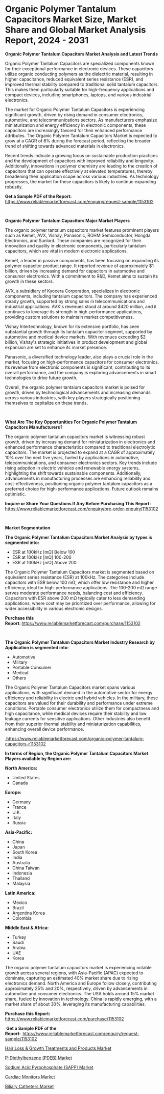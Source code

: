 <p><h1>Organic Polymer Tantalum Capacitors Market Size, Market Share and Global Market Analysis Report, 2024 - 2031</h1></p><p><strong>Organic Polymer Tantalum Capacitors Market Analysis and Latest Trends</strong></p>
<p><p>Organic Polymer Tantalum Capacitors are specialized components known for their exceptional performance in electronic devices. These capacitors utilize organic conducting polymers as the dielectric material, resulting in higher capacitance, reduced equivalent series resistance (ESR), and improved thermal stability compared to traditional solid tantalum capacitors. This makes them particularly suitable for high-frequency applications and compact devices, including smartphones, laptops, and various industrial electronics.</p><p>The market for Organic Polymer Tantalum Capacitors is experiencing significant growth, driven by rising demand in consumer electronics, automotive, and telecommunications sectors. As manufacturers emphasize miniaturization and energy efficiency in electronic components, these capacitors are increasingly favored for their enhanced performance attributes. The Organic Polymer Tantalum Capacitors Market is expected to grow at a CAGR of 8% during the forecast period, reflecting the broader trend of shifting towards advanced materials in electronics.</p><p>Recent trends indicate a growing focus on sustainable production practices and the development of capacitors with improved reliability and longevity. Additionally, innovations in polymer chemistry are leading to the creation of capacitors that can operate effectively at elevated temperatures, thereby broadening their application scope across various industries. As technology progresses, the market for these capacitors is likely to continue expanding robustly.</p></p>
<p><strong>Get a Sample PDF of the Report:&nbsp;</strong> <a href="https://www.reliablemarketforecast.com/enquiry/request-sample/1153102">https://www.reliablemarketforecast.com/enquiry/request-sample/1153102</a></p>
<p>&nbsp;</p>
<p><strong>Organic Polymer Tantalum Capacitors Major Market Players</strong></p>
<p><p>The organic polymer tantalum capacitors market features prominent players such as Kemet, AVX, Vishay, Panasonic, ROHM Semiconductor, Hongda Electronics, and Sunlord. These companies are recognized for their innovation and quality in electronic components, particularly tantalum capacitors, which are vital in modern electronic applications.</p><p>Kemet, a leader in passive components, has been focusing on expanding its polymer capacitor product range. It reported revenue of approximately $1 billion, driven by increasing demand for capacitors in automotive and consumer electronics. With a commitment to R&D, Kemet aims to sustain its growth in these sectors.</p><p>AVX, a subsidiary of Kyocera Corporation, specializes in electronic components, including tantalum capacitors. The company has experienced steady growth, supported by strong sales in telecommunications and industrial applications. AVX's revenues stood at around $420 million, and it continues to leverage its strength in high-performance applications, providing custom solutions to maintain market competitiveness.</p><p>Vishay Intertechnology, known for its extensive portfolio, has seen substantial growth through its tantalum capacitor segment, supported by automotive and medical device markets. With revenues exceeding $2 billion, Vishay's strategic initiatives in product development and global expansion are set to enhance its market presence.</p><p>Panasonic, a diversified technology leader, also plays a crucial role in the market, focusing on high-performance capacitors for consumer electronics. Its revenue from electronic components is significant, contributing to its overall performance, and the company is exploring advancements in smart technologies to drive future growth.</p><p>Overall, the organic polymer tantalum capacitors market is poised for growth, driven by technological advancements and increasing demands across various industries, with key players strategically positioning themselves to capitalize on these trends.</p></p>
<p>&nbsp;</p>
<p><strong>What Are The Key Opportunities For Organic Polymer Tantalum Capacitors Manufacturers?</strong></p>
<p><p>The organic polymer tantalum capacitors market is witnessing robust growth, driven by increasing demand for miniaturization in electronics and enhanced performance characteristics compared to traditional electrolytic capacitors. The market is projected to expand at a CAGR of approximately 10% over the next five years, fueled by applications in automotive, telecommunications, and consumer electronics sectors. Key trends include rising adoption in electric vehicles and renewable energy systems, highlighting the shift towards sustainable components. Additionally, advancements in manufacturing processes are enhancing reliability and cost-effectiveness, positioning organic polymer tantalum capacitors as a preferred choice for high-performance applications. Future outlook remains optimistic.</p></p>
<p><strong>Inquire or Share Your Questions If Any Before Purchasing This Report:</strong> <a href="https://www.reliablemarketforecast.com/enquiry/pre-order-enquiry/1153102">https://www.reliablemarketforecast.com/enquiry/pre-order-enquiry/1153102</a></p>
<p>&nbsp;</p>
<p><strong>Market Segmentation</strong></p>
<p><strong>The Organic Polymer Tantalum Capacitors Market Analysis by types is segmented into:</strong></p>
<p><ul><li>ESR at 100kHz [mΩ] Below 100</li><li>ESR at 100kHz [mΩ] 100-200</li><li>ESR at 100kHz [mΩ] Above 200</li></ul></p>
<p><p>The Organic Polymer Tantalum Capacitors market is segmented based on equivalent series resistance (ESR) at 100kHz. The categories include capacitors with ESR below 100 mΩ, which offer low resistance and higher efficiency, ideal for high-performance applications. The 100-200 mΩ range serves moderate performance needs, balancing cost and efficiency. Capacitors with ESR above 200 mΩ typically cater to less demanding applications, where cost may be prioritized over performance, allowing for wider accessibility in various electronic designs.</p></p>
<p><strong>Purchase this Report:&nbsp;</strong><a href="https://www.reliablemarketforecast.com/purchase/1153102">https://www.reliablemarketforecast.com/purchase/1153102</a></p>
<p>&nbsp;</p>
<p><strong>The Organic Polymer Tantalum Capacitors Market Industry Research by Application is segmented into:</strong></p>
<p><ul><li>Automotive</li><li>Military</li><li>Portable Consumer</li><li>Medical</li><li>Others</li></ul></p>
<p><p>The Organic Polymer Tantalum Capacitors market spans various applications, with significant demand in the automotive sector for energy efficiency and reliability in electric and hybrid vehicles. In the military, these capacitors are valued for their durability and performance under extreme conditions. Portable consumer electronics utilize them for compactness and high capacitance, while medical devices require their stability and low leakage currents for sensitive applications. Other industries also benefit from their superior thermal stability and miniaturization capabilities, enhancing overall device performance.</p></p>
<p><a href="https://www.reliablemarketforecast.com/organic-polymer-tantalum-capacitors-r1153102">&nbsp;https://www.reliablemarketforecast.com/organic-polymer-tantalum-capacitors-r1153102</a></p>
<p><strong>In terms of Region, the Organic Polymer Tantalum Capacitors Market Players available by Region are:</strong></p>
<p>
    <p> <strong> North America: </strong>
        <ul>
            <li>United States</li>
            <li>Canada</li>
        </ul>
        </p> 
    <p> <strong> Europe: </strong>
        <ul>
            <li>Germany</li>
            <li>France</li>
            <li>U.K.</li>
            <li>Italy</li>
            <li>Russia</li>
        </ul>
        </p> 
    <p> <strong> Asia-Pacific: </strong>
        <ul>
            <li>China</li>
            <li>Japan</li>
            <li>South Korea</li>
            <li>India</li>
            <li>Australia</li>
            <li>China Taiwan</li>
            <li>Indonesia</li>
            <li>Thailand</li>
            <li>Malaysia</li>
        </ul>
        </p> 
    <p> <strong> Latin America: </strong>
        <ul>
            <li>Mexico</li>
            <li>Brazil</li>
            <li>Argentina Korea</li>
            <li>Colombia</li>
        </ul>
        </p> 
    <p> <strong> Middle East & Africa: </strong>
        <ul>
            <li>Turkey</li>
            <li>Saudi</li>
            <li>Arabia</li>
            <li>UAE</li>
            <li>Korea</li>
        </ul>
    </p>
    </p>
<p><p>The organic polymer tantalum capacitors market is experiencing notable growth across several regions, with Asia-Pacific (APAC) expected to dominate, capturing an estimated 40% market share due to rising electronics demand. North America and Europe follow closely, contributing approximately 25% and 20%, respectively, driven by advancements in automotive and consumer electronics. The USA holds around 15% market share, fueled by innovation in technology. China is rapidly emerging, with a market share of about 30%, leveraging its manufacturing capabilities.</p></p>
<p><strong>Purchase this Report: </strong><a href="https://www.reliablemarketforecast.com/purchase/1153102">https://www.reliablemarketforecast.com/purchase/1153102</a></p>
<p>&nbsp;<strong>Get a Sample PDF of the Report:&nbsp;&nbsp;</strong><a href="https://www.reliablemarketforecast.com/enquiry/request-sample/1153102">https://www.reliablemarketforecast.com/enquiry/request-sample/1153102</a></p>
<p><strong></strong></p>
<p><p><a href="https://github.com/PeterParrish5/Market-Research-Report-List-6/blob/main/hair-loss-growth-treatments-and-products-market.md">Hair Loss & Growth Treatments and Products Market</a></p><p><a href="https://issuu.com/reportprime-2/docs/p-diethylbenzene-pdeb-market-size-2_d785879a55acd1">P-Diethylbenzene (PDEB) Market</a></p><p><a href="https://issuu.com/reportprime-2/docs/sodium-acid-pyrophosphate-sapp-mark_ba8d7801f6641e">Sodium Acid Pyrophosphate (SAPP) Market</a></p><p><a href="https://www.linkedin.com/pulse/cardiac-monitors-market-global-regional-analysis-focus-r7o4e?trackingId=wUIF771sQmmSJHpPPGmfFA%3D%3D">Cardiac Monitors Market</a></p><p><a href="https://www.linkedin.com/pulse/biliary-catheters-market-share-size-trends-industry-analysis-yzpze?trackingId=kCBWXFOeQeiDaLoRkIi6Qg%3D%3D">Biliary Catheters Market</a></p></p>